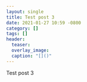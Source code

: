 ```yaml
---
layout: single
title: Test post 3
date: 2021-01-27 10:59 -0800
category: []
tags: []
header:
  teaser:
  overlay_image:
  caption: "[]()"
---
```


Test post 3
